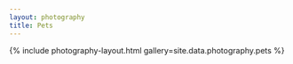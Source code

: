 ```yaml
---
layout: photography
title: Pets
---
```


{% include photography-layout.html gallery=site.data.photography.pets %}